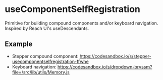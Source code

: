 # useComponentSelfRegistration
Primitive for building compound components and/or keyboard navigation. Inspired by Reach UI's useDescendants.

## Example
- Stepper compound component: https://codesandbox.io/s/stepper-usecomponentselfregistration-ffwhe
- Keyboard navigation: https://codesandbox.io/s/dropdown-brvssm?file=/src/lib/utils/Memory.js
